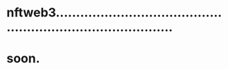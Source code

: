# nftweb3..................................................................................
# soon.
